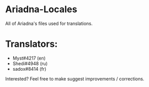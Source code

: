 # Ariadna-Locales

All of Ariadna's files used for translations.

# Translators:

* Myst#4217 (en)
* Shedi#4948 (ru)
* sadox#8414 (fr)


Interested? Feel free to make suggest improvements / corrections.
